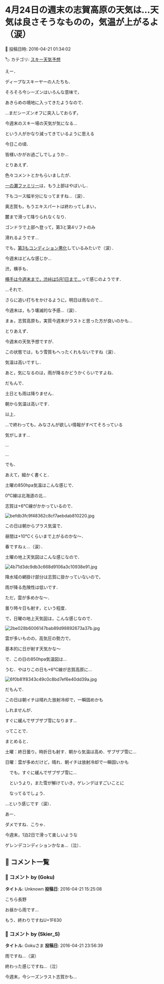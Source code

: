 # 4月24日の週末の志賀高原の天気は…天気は良さそうなものの，気温が上がるよ（涙）

📅 投稿日時: 2016-04-21 01:34:02

🏷️ カテゴリ: [スキー天気予想](c6554f5c3c106093b511a8daae23757e8.md)

えー．


ディープなスキーヤーの人たちも．


そろそろ今シーズンはいろんな意味で，


あきらめの境地に入ってきたようなので．


…まだシーズンオフに突入しておらず，


今週末のスキー場の天気が気になる…


という人がかなり減ってきているように思える


今日この頃．


皆様いかがお過ごしでしょうか…





とりあえず．


色々コメントとかもらいましたが．


[一の瀬ファミリー](https://www.facebook.com/297506993698844/photos/a.303419283107615.72613.297506993698844/946378972144973/?type=1&theater)は，もう上部はやばいし．


下もコース幅半分になってますね…（涙）．





奥志賀も，もうエキスパートは終わってしまい，


麓まで滑って降りられなくなり．


ゴンドラで上部へ登って，第3と第4リフトのみ


滑れるようです…


でも，[第3もコンディション悪化](https://www.facebook.com/okushiga.kogen/posts/606108902872755)しているみたいで（涙）．


今週末はどんな感じか…





渋，横手も．


[横手は今週末まで，渋峠は5月1日まで…](https://www.facebook.com/yokoteyama2305/posts/777980158968562)って感じのようです．





…それで．


さらに追い打ちをかけるように，明日は雨なので…


今週末は，もう壊滅的な予感…（涙）．


まぁ，志賀高原も，実質今週末がラストと思った方が良いのかも…





とりあえず．


今週末の天気予想ですが．





この状態では，もう雪質もへったくれもないですね（涙）．


気温は高いですし．


あと，気になるのは，雨が降るかどうかくらいですよね．





だもんで．


土日とも雨は降りません．


朝から気温は高いです．


以上．





…で終わっても，みなさんが欲しい情報がすべてそろっている


気がします…





…


…


でも．


あえて，細かく書くと．





土曜の850hpa気温はこんな感じで．


0℃線は北海道の北…


志賀は+6℃線がかかっているので．




![befdb3fc9f48362c8cf7aebdab810220.jpg](images/befdb3fc9f48362c8cf7aebdab810220.jpg)




この日は朝からプラス気温で．


昼間は+10℃くらいまで上がるのかな～．


春ですねぇ…（涙）．





土曜の地上天気図はこんな感じなので．




![4b71d3dc9db3c668d9106a3c10938e91.jpg](images/4b71d3dc9db3c668d9106a3c10938e91.jpg)




降水域の網掛け部分は志賀に掛かっていないので，


雨が降る危険性は低いです．


ただ，雲が多めかな～．


曇り時々日も射す，という程度．





で，日曜の地上天気図は，こんな感じなので．




![2be028b6006147bab89d98892673a37b.jpg](images/2be028b6006147bab89d98892673a37b.jpg)




雲が多いものの，高気圧の勢力で，


基本的に日が射す天気かな～





で．この日の850hpa気温図は…


うむ．やはりこの日も+6℃線が志賀高原に…




![6f0b81f8343c49c0c8bd7ef6e40dd39a.jpg](images/6f0b81f8343c49c0c8bd7ef6e40dd39a.jpg)




だもんで．


この日は朝イチは晴れた放射冷却で，一瞬固めかも


しれませんが．


すぐに緩んでザブザブ雪になります…





ってことで．


まとめると．





土曜：終日曇り，時折日も射す．朝から気温は高め．ザブザブ雪に…





日曜：雲が多めだけど，晴れ．朝イチは放射冷却で一瞬固いかも


　でも，すぐに緩んでザブザブ雪に…


　というより，また雪が解けていき，ゲレンデはすごいことに


　なってるでしょう．





…という感じです（涙）．





あー．


ダメですね．こりゃ．


今週末，1泊2日で滑って楽しいような


ゲレンデコンディションかなぁ…（泣）．

## 💬 コメント一覧

### 💬 コメント by (Goku)
**タイトル**: Unknown
**投稿日**: 2016-04-21 15:25:08

こちら長野



お昼から雨です…

もう、終わりですねU+1F630

### 💬 コメント by (Skier_S)
**タイトル**: Gokuさま
**投稿日**: 2016-04-21 23:56:39

雨ですね…（涙）

終わった感じですね…（泣）



今週末，今シーズンラスト志賀かも…

